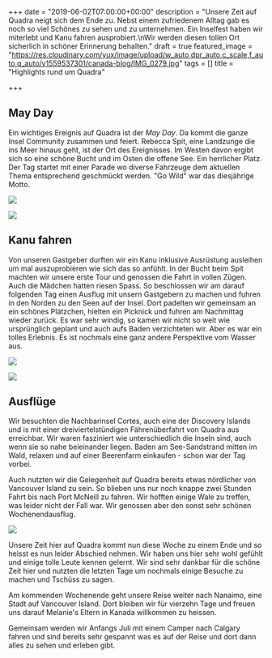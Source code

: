 +++
date = "2019-06-02T07:00:00+00:00"
description = "Unsere Zeit auf Quadra neigt sich dem Ende zu. Nebst einem zufriedenem Alltag gab es noch so viel Schönes zu sehen und zu unternehmen. Ein Inselfest haben wir miterlebt und Kanu fahren ausprobiert.\nWir werden diesen tollen Ort sicherlich in schöner Erinnerung behalten."
draft = true
featured_image = "https://res.cloudinary.com/yux/image/upload/w_auto,dpr_auto,c_scale,f_auto,q_auto/v1559537301/canada-blog/IMG_0279.jpg"
tags = []
title = "Highlights rund um Quadra"

+++
## May Day

Ein wichtiges Ereignis auf Quadra ist der _May Day_. Da kommt die ganze Insel Community zusammen und feiert. Rebecca Spit, eine Landzunge die ins Meer hinaus geht, ist der Ort des Ereignisses. Im Westen davon ergibt sich so eine schöne Bucht und im Osten die offene See. Ein herrlicher Platz.  
Der Tag startet mit einer Parade wo diverse Fahrzeuge dem aktuellen Thema entsprechend geschmückt werden. "Go Wild" war  das diesjährige Motto.

![](https://res.cloudinary.com/yux/image/upload/w_auto,dpr_auto,c_scale,f_auto,q_auto/v1560228089/canada-blog/IMG_0268.jpg)

![](https://res.cloudinary.com/yux/image/upload/w_auto,dpr_auto,c_scale,f_auto,q_auto/v1560227980/canada-blog/IMG_0277.jpg)

## Kanu fahren

Von unseren Gastgeber durften wir ein Kanu inklusive Ausrüstung ausleihen um mal auszuprobieren wie sich das so anfühlt. In der Bucht beim Spit machten wir unsere erste Tour und genossen die Fahrt in vollen Zügen. Auch die Mädchen hatten riesen Spass. So beschlossen wir am darauf folgenden Tag einen Ausflug mit unsern Gastgebern zu machen und fuhren in den Norden zu den Seen auf der Insel. Dort padelten wir gemeinsam an ein schönes Plätzchen, hielten ein Picknick und fuhren am Nachmittag wieder zurück. Es war sehr windig, so kamen wir nicht so weit wie ursprünglich geplant und auch aufs Baden verzichteten wir. Aber es war ein tolles Erlebnis. Es ist nochmals eine ganz andere Perspektive vom Wasser aus.

![](https://res.cloudinary.com/yux/image/upload/w_auto,dpr_auto,c_scale,f_auto,q_auto/v1560228216/canada-blog/IMG_0319.jpg)

![](https://res.cloudinary.com/yux/image/upload/w_auto,dpr_auto,c_scale,f_auto,q_auto/v1560228308/canada-blog/IMG_0328.jpg)

## Ausflüge

Wir besuchten die Nachbarinsel Cortes, auch eine der Discovery Islands und is mit einer dreiviertelstündigen Fährenüberfahrt von Quadra aus erreichbar. Wir waren fasziniert wie unterschiedlich die Inseln sind, auch wenn sie so nahe beieinander liegen. Baden am See-Sandstrand mitten im Wald, relaxen und auf einer Beerenfarm einkaufen - schon war der Tag vorbei.

Auch nutzten wir die Gelegenheit auf Quadra bereits etwas nördlicher von Vancouver Island zu sein. So blieben uns nur noch knappe zwei Stunden Fahrt bis nach Port McNeill zu fahren. Wir hofften einige Wale zu treffen, was leider nicht der Fall war. Wir genossen aber den sonst sehr schönen Wochenendausflug.

![](https://res.cloudinary.com/yux/image/upload/w_auto,dpr_auto,c_scale,f_auto,q_auto/v1560228803/canada-blog/_DSC7663.jpg)

Unsere Zeit hier auf Quadra kommt nun diese Woche zu einem Ende und so heisst es nun leider Abschied nehmen. Wir haben uns hier sehr wohl gefühlt und einige tolle Leute kennen gelernt. Wir sind sehr dankbar für die schöne Zeit hier und nutzten die letzten Tage um nochmals einige Besuche zu machen und Tschüss zu sagen.

Am kommenden Wochenende geht unsere Reise weiter nach Nanaimo, eine Stadt auf Vancouver Island. Dort bleiben wir für vierzehn Tage und freuen uns darauf Melanie's Eltern in Kanada willkommen zu heissen.

Gemeinsam werden wir Anfangs Juli mit einem Camper nach Calgary fahren und sind bereits sehr gespannt was es auf der Reise und dort dann alles zu sehen und erleben gibt.